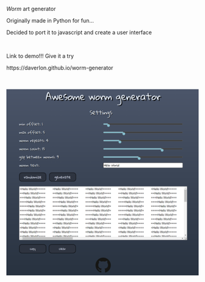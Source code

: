 <p><i>Worm</i> art generator</p>
<p>Originally made in Python for fun...</p>
<p>Decided to port it to javascript and create a user interface</p>
<br>
<p>Link to demo!!! Give it a try</p>
<p>https://daverlon.github.io/worm-generator</p>
<br>
<br>
<img src="app-screenshot.PNG" width=800>
